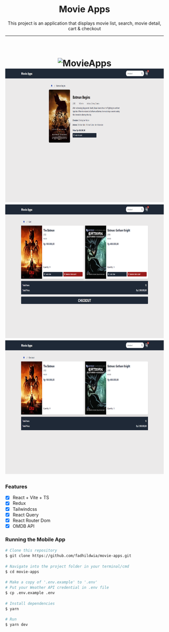 <h1 align="center">Movie Apps</h1>

<p align="center">This project is an application that displays movie list, search, movie detail, cart & checkout</p>

---

<br>

<h1 align="center">
  <img alt="MovieApps" title="MovieApps" src="./github/result.gif" height="425" />
  <img alt="MovieApps" title="MovieApps" src="./github/detail.png" height="425" />
  <img alt="MovieApps" title="MovieApps" src="./github/cart.png" height="425" />
  <img alt="MovieApps" title="MovieApps" src="./github/checkout.png" height="425" />
</h1>

### Features

- [x] React + Vite + TS
- [x] Redux
- [x] Tailwindcss
- [x] React Query
- [x] React Router Dom
- [x] OMDB API

### Running the Mobile App

```bash
# Clone this repository
$ git clone https://github.com/fadhildwia/movie-apps.git

# Navigate into the project folder in your terminal/cmd
$ cd movie-apps

# Make a copy of '.env.example' to '.env'
# Put your Weather API credential in .env file
$ cp .env.example .env

# Install dependencies
$ yarn

# Run
$ yarn dev
```

